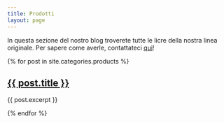 ```yaml
---
title: Prodotti
layout: page
---
```

In questa sezione del nostro blog troverete tutte le licre della nostra linea originale. Per sapere come averle, contattateci [qui](https://www.instagram.com/caketussy)!

{% for post in site.categories.products %}
  <h2><a href="{{ post.url }}">{{ post.title }}</a></h2>
  <p>{{ post.excerpt }}</p>
{% endfor %}
